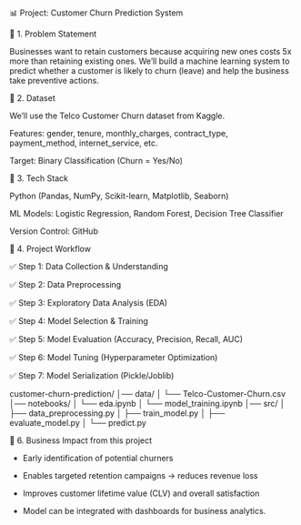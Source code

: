 📊 Project: Customer Churn Prediction System 


🔹 1. Problem Statement

Businesses want to retain customers because acquiring new ones costs 5x more than retaining existing ones.
We’ll build a machine learning system to predict whether a customer is likely to churn (leave) and help the business take preventive actions.

🔹 2. Dataset

We’ll use the Telco Customer Churn dataset from Kaggle.

Features: gender, tenure, monthly_charges, contract_type, payment_method, internet_service, etc.

Target: Binary Classification (Churn = Yes/No)

🔹 3. Tech Stack

Python (Pandas, NumPy, Scikit-learn, Matplotlib, Seaborn)

ML Models: Logistic Regression, Random Forest, Decision Tree Classifier

Version Control: GitHub



🔹 4. Project Workflow

✅ Step 1: Data Collection & Understanding

✅ Step 2: Data Preprocessing

✅ Step 3: Exploratory Data Analysis (EDA)

✅ Step 4: Model Selection & Training

✅ Step 5: Model Evaluation (Accuracy, Precision, Recall, AUC)

✅ Step 6: Model Tuning (Hyperparameter Optimization)

✅ Step 7: Model Serialization (Pickle/Joblib)


customer-churn-prediction/
│── data/
│   └── Telco-Customer-Churn.csv
│── notebooks/
│   └── eda.ipynb
│   └── model_training.ipynb
│── src/
│   ├── data_preprocessing.py
│   ├── train_model.py
│   ├── evaluate_model.py
│   └── predict.py





🔹 6. Business Impact from this project

* Early identification of potential churners

* Enables targeted retention campaigns → reduces revenue loss

* Improves customer lifetime value (CLV) and overall satisfaction

* Model can be integrated with dashboards for business analytics.

